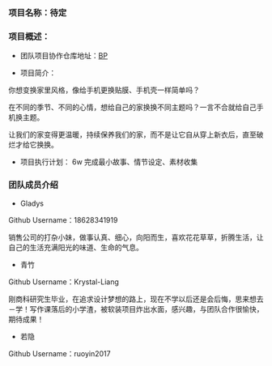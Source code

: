 ### 项目名称：待定

### 项目概述：

- 团队项目协作仓库地址：[BP](https://github.com/18628341919/BP)

- 项目简介：

你想变换家里风格，像给手机更换贴膜、手机壳一样简单吗？

在不同的季节、不同的心情，想给自己的家换换不同主题吗？一言不合就给自己手机换主题。

让我们的家变得更温暖，持续保养我们的家，而不是让它自从穿上新衣后，直至破烂才给它换换。

- 项目执行计划：
6w 完成最小故事、情节设定、素材收集

### 团队成员介绍
- Gladys 

Github Username：18628341919   

销售公司的打杂小妹，做事认真、细心，向阳而生，喜欢花花草草，折腾生活，让自己的生活充满阳光的味道、生命的气息。

- 青竹

Github Username：Krystal-Liang

刚商科研究生毕业，在追求设计梦想的路上，现在不学以后还是会后悔，思来想去－学！写作课落后的小学渣，被软装项目炸出水面，感兴趣，与团队合作很愉快，期待成果！


- 若隐

Github Username：ruoyin2017


